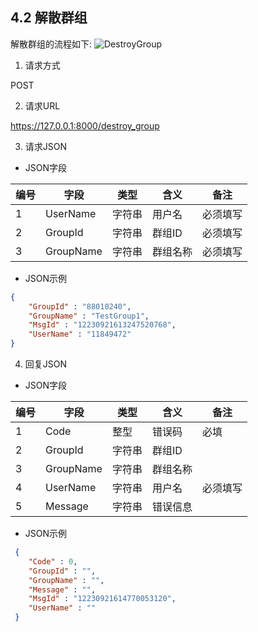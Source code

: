 ## 4.2 解散群组

解散群组的流程如下:
![DestroyGroup](./image/解散群组.jpg)

1. 请求方式   

POST 

2. 请求URL 

https://127.0.0.1:8000/destroy_group

3. 请求JSON 

* JSON字段

| 编号 | 字段      | 类型   | 含义     | 备注     |
| ---- | --------- | ------ | -------- | -------- |
| 1    | UserName  | 字符串 | 用户名   | 必须填写 |
| 2    | GroupId   | 字符串 | 群组ID   | 必须填写 |
| 3    | GroupName | 字符串 | 群组名称 | 必须填写 |


* JSON示例
```json
{
    "GroupId" : "88010240",
    "GroupName" : "TestGroup1",
    "MsgId" : "12230921613247520768",
    "UserName" : "11849472"
}
```

4. 回复JSON 

* JSON字段

| 编号 | 字段      | 类型   | 含义     | 备注     |
| ---- | --------- | ------ | -------- | -------- |
| 1    | Code      | 整型   | 错误码   | 必填     |
| 2    | GroupId   | 字符串 | 群组ID   |
| 3    | GroupName | 字符串 | 群组名称 |
| 4    | UserName  | 字符串 | 用户名   | 必须填写 |
| 5    | Message   | 字符串 | 错误信息 |          |

* JSON示例
```json
 {
    "Code" : 0,
    "GroupId" : "",
    "GroupName" : "",
    "Message" : "",
    "MsgId" : "12230921614770053120",
    "UserName" : ""
 }
```